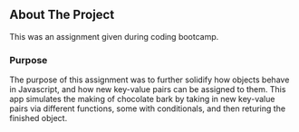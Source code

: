 ## About The Project
This was an assignment given during coding bootcamp.

### Purpose
The purpose of this assignment was to further solidify how objects behave in Javascript, and how new key-value pairs can be assigned to them. This app simulates the making of chocolate bark by taking in new key-value pairs via different functions, some with conditionals, and then returing the finished object.
